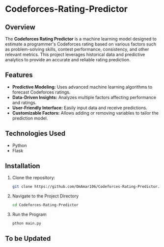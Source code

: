 # Codeforces-Rating-Predictor

## Overview
The **Codeforces Rating Predictor** is a machine learning model designed to estimate a programmer's Codeforces rating based on various factors such as problem-solving skills, contest performance, consistency, and other relevant metrics. This project leverages historical data and predictive analytics to provide an accurate and reliable rating prediction.

## Features
- **Predictive Modeling:** Uses advanced machine learning algorithms to forecast Codeforces ratings.
- **Data-Driven Insights:** Analyzes multiple factors affecting performance and ratings.
- **User-Friendly Interface:** Easily input data and receive predictions.
- **Customizable Factors:** Allows adding or removing variables to tailor the prediction model.

## Technologies Used
- Python
- Flask

## Installation
1. Clone the repository:
   ```bash
   git clone https://github.com/OmAmar106/Codeforces-Rating-Predictor.git
   ```
2. Navigate to the Project Directory
   ```bash
   cd Codeforces-Rating-Predictor
   ```
3. Run the Program
   ```bash
   pthon main.py
   ```

## To be Updated
